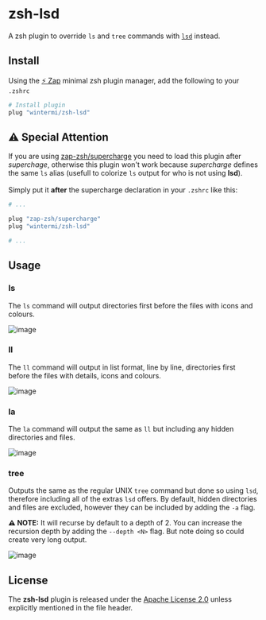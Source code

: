 # zsh-lsd
A zsh plugin to override `ls` and `tree` commands with [`lsd`](https://github.com/Peltoche/lsd) instead.

## Install
Using the [:zap: Zap](https://www.zapzsh.org/) minimal zsh plugin manager, add the following to your `.zshrc`

```sh
# Install plugin
plug "wintermi/zsh-lsd"
```

## ⚠️ Special Attention
If you are using [zap-zsh/supercharge](https://github.com/zap-zsh/supercharge) you need to load this plugin after *superchage*, otherwise this plugin won't work because *supercharge* defines the same `ls` alias (usefull to colorize `ls` output for who is not using **lsd**).<BR><BR>
Simply put it **after** the supercharge declaration in your `.zshrc` like this:

```sh
# ...

plug "zap-zsh/supercharge"
plug "wintermi/zsh-lsd"

# ...
```

## Usage

### ls
The `ls` command will output directories first before the files with icons and colours.

![image](https://user-images.githubusercontent.com/33818/209942944-af1ab05b-5a9e-40d6-b99e-ffb6d4d602b2.png)

### ll
The `ll` command will output in list format, line by line, directories first before the files with details, icons and colours.

![image](https://user-images.githubusercontent.com/33818/209943446-8576c2a8-bc3c-42ca-b36c-689cf54da369.png)

### la
The `la` command will output the same as `ll` but including any hidden directories and files.

![image](https://user-images.githubusercontent.com/33818/209943826-8f44a172-32be-4c0b-a77c-08957b01ca6c.png)

### tree
Outputs the same as the regular UNIX `tree` command but done so using `lsd`, therefore including all of the extras `lsd` offers.  By default, hidden directories and files are excluded, however they can be included by adding the `-a` flag.

**⚠️ NOTE:** It will recurse by default to a depth of 2.  You can increase the recursion depth by adding the `--depth <N>` flag.  But note doing so could create very long output.

![image](https://user-images.githubusercontent.com/33818/209944226-1fbd2bb5-bd2e-4813-b036-b5071e5f5b1c.png)


## License
The **zsh-lsd** plugin is released under the [Apache License 2.0](https://github.com/wintermi/zsh-lsd/blob/main/LICENSE) unless explicitly mentioned in the file header.
